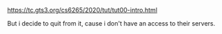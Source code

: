 https://tc.gts3.org/cs6265/2020/tut/tut00-intro.html

But i decide to quit from it, cause i don't have an access to their servers.
